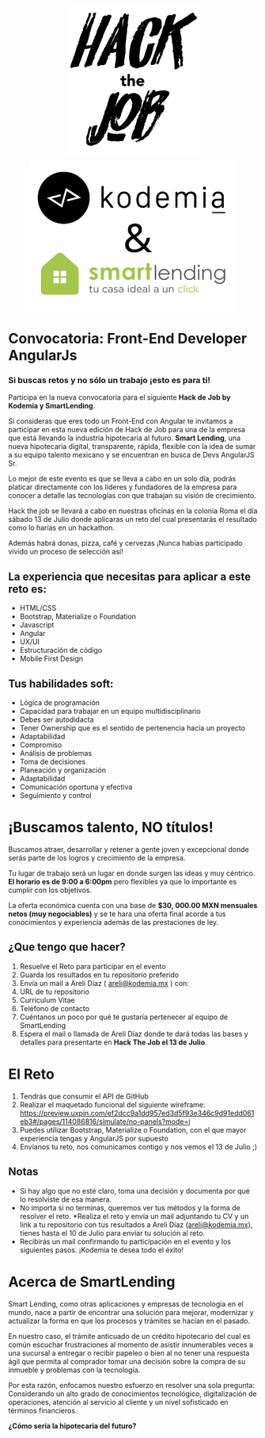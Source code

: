 <p align='center'>
  <img src='img/logo_htj.png' height='300' align='center'>
</p>

<p align='center'>
  <img src='img/hack-the-job-smart-lending.png' height='300' align='center'>
</p>

# Convocatoria: Front-End Developer AngularJs

### **Si buscas retos y no sólo un trabajo ¡esto es para ti!**

Participa en la nueva convocatoria para el siguiente **Hack de Job by Kodemia y SmartLending**.

Si consideras que eres todo un Front-End con Angular te invitamos a participar en esta nueva edición de Hack de Job para una de la empresa que está llevando la industria hipotecaria al futuro. **Smart Lending**, una nueva hipotecaria digital, transparente, rápida, flexible con la idea de sumar a su equipo talento mexicano y se encuentran en busca de Devs AngularJS Sr.

Lo mejor de este evento es que se lleva a cabo en un solo día, podrás platicar directamente con los líderes y fundadores de la empresa para conocer a detalle las tecnologías con que trabajan su visión de crecimiento.

Hack the job se llevará a cabo en nuestras oficinas en la colonia Roma el día sábado 13 de Julio donde aplicaras un reto del cual presentarás el resultado como lo harías en un hackathon.

Además habrá donas, pizza, café y cervezas ¡Nunca habías participado vivido un proceso de selección así!

## **La experiencia que necesitas para aplicar a este reto es:**

* HTML/CSS
* Bootstrap, Materialize o Foundation
* Javascript
* Angular
* UX/UI
* Estructuración de código
* Mobile First Design
 
## **Tus habilidades soft:**

* Lógica de programación
* Capacidad para trabajar en un equipo multidisciplinario
* Debes ser autodidacta
* Tener Ownership que es el sentido de pertenencia hacia un proyecto
* Adaptabilidad
* Compromiso
* Análisis de problemas
* Toma de decisiones
* Planeación y organización
* Adaptabilidad
* Comunicación oportuna y efectiva
* Seguimiento y control

# ¡Buscamos talento, NO títulos!

Buscamos atraer, desarrollar y retener a gente joven y excepcional donde serás parte de los logros y crecimiento de la empresa.

Tu lugar de trabajo será un lugar en donde surgen las ideas y muy céntrico. **El horario es de 9:00 a 6:00pm** pero flexibles ya que lo importante es cumplir con los objetivos.

La oferta económica cuenta con una base de **$30, 000.00 MXN mensuales netos (muy negociables)** y se te hara una oferta final acorde a tus conocimientos y experiencia además de las prestaciones de ley.

## ¿Que tengo que hacer?


1. Resuelve el Reto para participar en el evento
2. Guarda los resultados en tu repositorio preferido
3. Envía un mail a Areli Díaz ( areli@kodemia.mx ) con:
4. URL de tu repositorio
5. Curriculum Vitae
6. Teléfono de contacto
7. Cuéntanos un poco por qué te gustaría pertenecer al equipo de SmartLending
8. Espera el mail o llamada de Areli Díaz donde te dará todas las bases y detalles para presentarte en **Hack The Job el 13 de Julio**.

# El Reto

1. Tendrás que consumir el API de GitHub
2. Realizar el maquetado funcional del siguiente wireframe:  https://preview.uxpin.com/ef2dcc9a1dd957ed3d5f93e346c9d91edd061eb3#/pages/114086816/simulate/no-panels?mode=i
3. Puedes utilizar Bootstrap, Materialize o Foundation, con el que mayor experiencia tengas y AngularJS por supuesto
4. Envíanos tu reto, nos comunicamos contigo y nos vemos el 13 de Julio ;)
 
## Notas

* Si hay algo que no esté claro, toma una decisión y documenta por qué lo resolviste de esa manera.
* No importa si no terminas, queremos ver tus métodos y la forma de resolver el reto. *Realiza el reto y envía un mail adjuntando tu CV y un link a tu repositorio con tus resultados a Areli Díaz (areli@kodemia.mx), tienes hasta el 10 de Julio para enviar tu solución al reto.
* Recibirás un mail confirmando tu participación en el evento y los siguientes pasos.
¡Kodemia te desea todo el éxito!

# Acerca de SmartLending

Smart Lending, como otras aplicaciones y empresas de tecnología en el mundo, nace a partir de encontrar una solución para mejorar, modernizar y actualizar la forma en que los procesos y trámites se hacían en el pasado.

En nuestro caso, el trámite anticuado de un crédito hipotecario del cual es común escuchar frustraciones al momento de asistir innumerables veces a una sucursal a entregar o recibir papeleo o bien al no tener una respuesta ágil que permita al comprador tomar una decisión sobre la compra de su inmueble y problemas con la tecnología.

Por esta razón, enfocamos nuestro esfuerzo en resolver una sola pregunta: Considerando un alto grado de conocimientos tecnológico, digitalización de operaciones, atención al servicio al cliente y un nivel sofisticado en términos financieros.

**¿Cómo sería la hipotecaria del futuro?**
